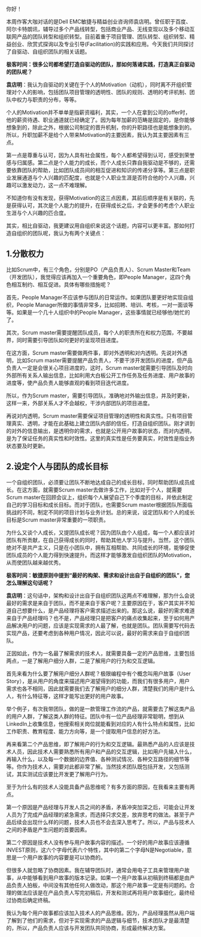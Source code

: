 你好！

本周作客大咖对话的是Dell EMC敏捷与精益创业咨询师袁店明。曾任职于百度、阿尔卡特朗讯，辅导过多个产品线转型，包括商业产品、无线变现以及多个移动互联网产品的团队转型和组织转型。目前着重于项目管理、团队转型、组织转型、精益创业、欣赏式探询以及专业引导(Facilitation)的实践和应用。今天我们共同探讨了自驱动、自组织团队的相关话题。

**极客时间：很多公司都希望打造自驱动的团队，那如何落诸实践，打造真正自驱动的团队呢？**

**袁店明**：我认为自驱动的关键在于个人的Motivation（动机），同时离不开组织管理对个人的影响，包括团队项目管理的透明性、团队的规则、透明的考评机制、团队中权力与职责的分布，等等。

个人的Motivation并不单单是指薪资福利，其实，一个人在拿到公司的offer时，他的薪资待遇、职业通道就已经确定了。因为每年加薪的范畴是固定的，是你能够想象到的，除此之外，根据公司制定的晋升机制，你的升职路径也是能想象到的。所以，升职加薪不是给个人带来Motivation的主要因素，我认为其主要因素有三点。

第一点是尊重与认可，因为人具有社会属性，每个人都希望得到认可，感受到荣誉感与归属感。第二点是个人能力的成长，而个人成长只靠自我驱动是不够的，还需要依靠团队的帮助，比如团队成员间的相互促进和知识的传递分享等。第三点是职业发展通道与个人兴趣的匹配度，也就是个人职业生涯是否符合他的个人兴趣，兴趣可以激发动力，这一点不难理解。

不知道你有没有发现，获得Motivation的这三点因素，其前后顺序是有关联的，先是获得认可，其次是个人能力的提升，在获得成长之后，才会更多的考虑个人职业生涯与个人兴趣的匹合度。

其实，相比自驱动，我更建议用自组织来说这个话题，内容可以更丰富。那如何打造自组织的团队呢，我认为有两个关键点：

## 1.分散权力

比如Scrum中，有三个角色，分别是PO（产品负责人）、Scrum Master和Team（开发团队），我觉得应该再加入一个重要角色，即People Manager，这四个角色相互制约、相互促进。具体有哪些措施呢？

首先，People Manager不应该参与团队的日常运作。如果团队要更好地实现自组织，People Manager所做的事情非常多，比如招聘、培训、考核，一对一面谈等等。如果是一个几十人组织中的People Manager，这些事情就已经够他/她忙的了。

其次，Scrum master需要提醒团队成员，每个人的职责所在和权力范围，不要越界，同时需要引导团队如何更好的呈现项目进度。

在这方面，Scrum master需要做两件事，即对外透明和对内透明。先说对外透明，比如Scrum master需要提醒产品负责人，不要干涉开发团队的进度，但产品负责人一定是会很关心项目进度的，这时，Scrum master就需要引导团队及时向外部所有关系人输出信息，比如利用大白板公开工作任务及任务进度、用户故事的进度等，使产品负责人能够直观的看到项目迭代进度。

所以，作为Scrum master，需要引导团队，准确地对外输出信息，并及时更新，这样一来，外部关系人才不会越权，干涉内部团队的项目进度。

再说对内透明，Scrum master需要保证项目管理的透明性和真实性。只有项目管理真实、透明，才能在此基础上建立团队内部的信任，打造自组织团队。刚才讲到的对外的信息输出，是透明你的需求，也就是公开用户故事的状态，而对内透明，是为了保证任务的真实性和时效性。这里的真实性是任务要真实，时效性是指业务状态要及时更新。

## 2.设定个人与团队的成长目标

一个自组织团队，必须要让团队不断地达成自己的成长目标，同时帮助团队成员成长。在这方面，就需要Scrum master去做许多工作，比如对于个人，就需要Scrum master在回顾会议上，组织每个人展望自己下个季度的目标，并依此制定自己的学习目标和成长目标。而对于团队，也需要Scrum master根据团队所面临挑战的不同，制定不同的项目计划与业务计划。总的来说，设定团队和个人的成长目标是Scrum master非常重要的一项职责。

为什么又谈个人成长，又提团队成长呢？因为团队由个人组成，每一个人都应该对团队有所贡献，在自己获得成长的同时，帮助其他人学习与提升。当然，这个团队绝对不是共产主义，只是在小团队中，拥有互相帮助、共同成长的环境，能够促使团队成员的个人能力得到快速提升。而这样才能够激发自组织团队的Motivation，从而使团队越来越优秀。

**极客时间：敏捷原则中提到“最好的构架、需求和设计出自于自组织的团队”，您怎么理解这句话呢？**

**袁店明**：这句话中，架构和设计出自于自组织团队这两点不难理解，那为什么会说最好的需求是来自于团队，而不是来自于客户呢？主要原因在于，客户其实并不知道自己想要什么，是产品经理将客户需求描述出来的。那这么说，最好的需求难道来自于产品经理吗？也不是，产品经理只是把客户的痛点收集起来，至于如何用产品解决用户的问题，应该是实现需求的人最了解，也就是团队。团队需要写代码去实现产品，还要考虑到各种用户情况，因此可以说，最好的需求来自于自组织团队。

正因如此，作为一名最了解需求的技术人，就需要具备一定的产品思维，主要包括两点，一是了解用户细分人群，二是了解用户的行为和交互逻辑。

首先来看为什么要了解用户细分人群呢？极限编程中有个概念叫用户故事（User Story），是从用户的角度来描述用户渴望得到的功能，而我们有很多用户，用户需求也各不相同，因此就需要我们去了解用户的细分人群，清楚我们的用户是什么人，有什么特征等，这样才能写出更好的用户故事。

举个例子，有次我带团队，做的是一款管理工作流的产品，就需要去了解这类产品的用户人群，了解这类人群的特征。团队中有一位产品经理非常聪明，想到从LinkedIn上收集信息，他搜索相关岗位就能看到对应的人有什么特点和属性，比如工作职责、教育程度、能力方向等，是一个提取用户信息的好方法。

再来看第二个产品思维，即了解用户的行为和交互逻辑。最熟悉产品的人应该是技术人员，因此技术人需要熟悉所有用户和产品的交互逻辑，比如用户先输入什么，再输入什么，以及每一个数据的边界值、各种测试情况、各种交互路径的细节等等。你作为技术人，需要对此都非常了解。当然技术团队既包括开发，又包括测试，其实测试应该要比开发更了解用户行为。

至于为什么有的技术人没能具备产品思维呢？有多方面的原因，在我看来主要有两点。

第一个原因是产品经理与开发人员之间的矛盾，矛盾冲突加深之后，可能会让开发人员为了完成产品经理的紧急需求，而选择只求交差，放弃思考的做法。甚至于产品后续会出现什么样的问题，技术人员也不会去深入思考了。所以，产品与技术人之间的矛盾是产生问题的首要因素。

第二个原因是技术人没有参与用户故事内容的描述。一个好的用户故事应该遵循INVEST原则，这六个字母代表六个特性，其中的第二个字母N是Negotiable，意思是一个用户故事的内容要是可以协商的。

但很多人就忽略了协商因素。我在辅导团队时，通常会用电子工具来管理用户故事，从中能够看到用户故事的版本记录。如果一个用户故事从初稿到终稿都是由产品负责人拍板，中间没有其他任何人做改动，那这个用户故事一定是有问题的。合理的做法应该是在产品负责人写完初稿后，开发和测试再将用户故事细化，最终经过协商后确定终稿。

我认为每个用户故事都应该加入技术人的产品思维。因为，产品经理虽然从用户端了解到了他们的需求，但对于实现需求的产品逻辑与细节，技术团队才是最清楚的，所以，产品负责人应该与开发团队共同协商，形成最终解决方案。